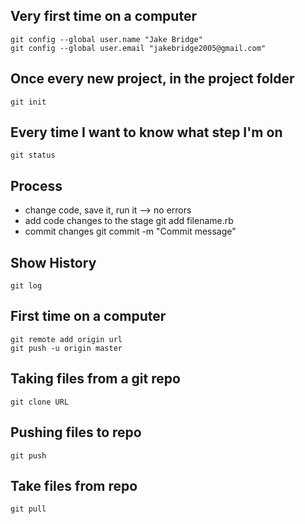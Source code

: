Very first time on a computer
------------------------------
    git config --global user.name "Jake Bridge"
    git config --global user.email "jakebridge2005@gmail.com"


Once every new project, in the project folder
----------------------------------------------
    git init 


Every time I want to know what step I'm on
-------------------------------------------
    git status

Process
--------
* change code, save it, run it --> no errors
* add code changes to the stage
    git add filename.rb
* commit changes
    git commit -m "Commit message"

Show History
-------------
    git log

First time on a computer
------------------------
    git remote add origin url
    git push -u origin master

Taking files from a git repo
-----------------------------
    git clone URL

Pushing files to repo
--------------
    git push

Take files from repo 
--------------------
    git pull